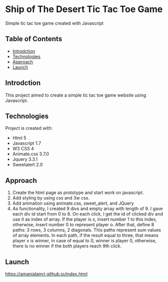 # Ship of The Desert Tic Tac Toe Game
Simple tic tac toe game created with Javascript

## Table of Contents 
* [Introdction](#Introdction)
* [Technologies](#technologies)
* [Approach](#approach)
* [Launch](#launch)



## Introdction 
This project aimed to create a simple tic tac toe game website using Javascript.

## Technologies
Project is created with:
* Html 5
* Javascript 1.7
* W3 CSS 4
* Animate.css 3.7.0
* Jquery 3.3.1
* Sweetalert 2.0

## Approach
1. Create the html page as prototype and start work on javascript.
2. Add styling by using css and 3w css. 
3. Add animation using animate.css, sweet_alert, and JQuery
4. As functionality, I created 9 divs and empty array with length of 9. I gave each div id start from 0 to 8. On each click, I get the id of clicked div and use it as index of array. If the player is x, insert number 1 to this index, otherwise, insert number 0 to represent player o. After that, define 8 paths: 3 rows, 3 columns, 2 diagonals. This paths represent sum values of array elements. In each path, if the result equal to three, that means player x is winner, in case of equal to 0, winner is player 0, otherwise, there is no winner if the both players reach 9th click. 

## Launch
https://amanialamri.github.io/index.html
